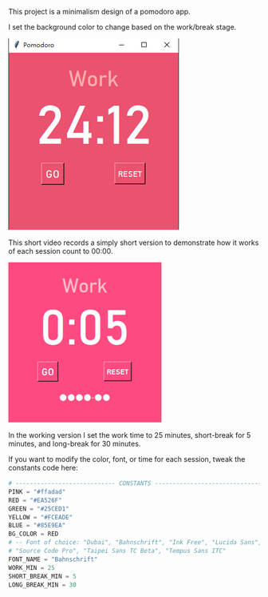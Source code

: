 This project is a minimalism design of a pomodoro app.

I set the background color to change based on the work/break stage.

![screenshot](https://github.com/linbeta/Day-28_pomodoro_project/blob/minimalism/pomo_screenshot.PNG)



This short video records a simply short version to demonstrate how it works of each session count to 00:00.

![demo_video](https://github.com/linbeta/Day-28_pomodoro_project/blob/minimalism/my_minimalism_pomodoro_demo.gif)



In the working version I set the work time to 25 minutes, short-break for 5 minutes, and long-break for 30 minutes.



If you want to modify the color, font, or time for each session, tweak the constants code here:

```python
# ---------------------------- CONSTANTS ------------------------------- #
PINK = "#ffadad"
RED = "#EA526F"
GREEN = "#25CED1"
YELLOW = "#FCEADE"
BLUE = "#85E9EA"
BG_COLOR = RED
# -- Font of choice: "Dubai", "Bahnschrift", "Ink Free", "Lucida Sans", "Lucida Sans Typewriter", "Maiandra GD",
# "Source Code Pro", "Taipei Sans TC Beta", "Tempus Sans ITC"
FONT_NAME = "Bahnschrift"
WORK_MIN = 25
SHORT_BREAK_MIN = 5
LONG_BREAK_MIN = 30

```


